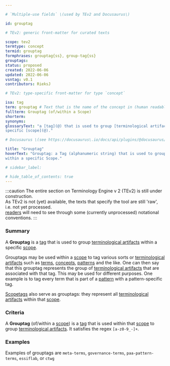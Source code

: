 ```yaml
---

# `Multiple-use fields` \(used by TEv2 and Docusaurus\)

id: grouptag

# TEv2: generic front-matter for curated texts

scope: tev2
termtype: concept
termid: grouptag
formphrases: grouptag{ss}, group-tag{ss}
grouptags:
status: proposed
created: 2022-06-06
updated: 2022-06-06
vsntag: v0.1
contributors: RieksJ

# TEv2: type-specific front-matter for type `concept`

isa: tag
term: grouptag # Text that is the name of the concept in (human readable) texts.
fullterm: Grouptag (of/within a Scope)
shorterm:
synonyms:
glossaryText: "a [tag](@) that is used to group [terminological artifacts](@) within a
specific [scope](@)."

# Docusaurus \(see https://docusaurus\.io/docs/api/plugins/@docusaurus/plugin-content-docs#markdown-front-matter\):

title: "Grouptag"
hoverText: "Grouptag: a Tag (alphanumeric string) that is used to group Terminological Artifacts
within a specific Scope."

# sidebar_label:

# hide_table_of_contents: true
---
```


:::caution
The entire section on Terminology Engine v 2 (TEv2) is still under construction.<br/>
As TEv2 is not (yet) available, the texts that specify the tool are still 'raw', i.e. not yet
processed.<br/>[readers](@) will need to see through some (currently unprocessed) notational
conventions.
:::

### Summary

A **Grouptag** is a [tag](@) that is used to group [terminological artifacts](@) within a
specific [scope](@).

Grouptags may be used within a [scope](@) to tag various sorts or [terminological artifacts](@) such
as [terms](@), [concepts](@), [patterns](@) and the like. One can then say that this grouptag
represents the group of [terminological artifacts](@) that are associated with that tag. This may be
used for different purposes. One example is to tag every term that is part of a [pattern](@) with a
pattern-specific tag.

[Scopetags](@) also serve as grouptags: they represent all [terminological artifacts](@) within
that [scope](@).

### Criteria

A **Grouptag** (of/within a [scope](@)) is a [tag](@) that is used within that [scope](@) to
group [terminological artifacts](@). It satisfies the regex `[a-z0-9_-]+`.

### Examples

Examples of grouptags are `meta-terms`, `governance-terms`, `paa-pattern-terms`, `essiflab`,
or `ctwg`
